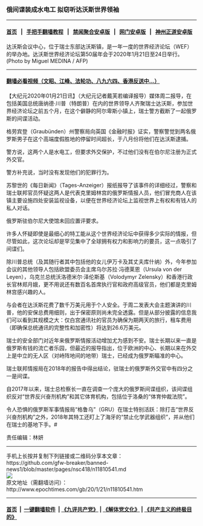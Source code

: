 ### 俄间谍装成水电工 拟窃听达沃斯世界领袖
------------------------

#### [首页](https://github.com/gfw-breaker/banned-news1/blob/master/README.md) &nbsp;&nbsp;|&nbsp;&nbsp; [手把手翻墙教程](https://github.com/gfw-breaker/guides/wiki) &nbsp;&nbsp;|&nbsp;&nbsp; [禁闻聚合安卓版](https://github.com/gfw-breaker/bn-android) &nbsp;&nbsp;|&nbsp;&nbsp; [网门安卓版](https://github.com/oGate2/oGate) &nbsp;&nbsp;|&nbsp;&nbsp; [神州正道安卓版](https://github.com/SzzdOgate/update) 



<div><img alt="" class="aligncenter wp-post-image" src="http://i.epochtimes.com/assets/uploads/2020/01/Davos-town-congress-1-600x400.jpg"/>
<div class="red16 caption">
 达沃斯会议中心，位于瑞士东部达沃斯镇，是一年一度的世界经济论坛（WEF）的举办地。达沃斯世界经济论坛第50届年会于2020年1月21日至24日举行。(Photo by Miguel MEDINA / AFP)
</div>
</div><hr/>

#### [翻墙必看视频（文昭、江峰、法轮功、八九六四、香港反送中...）](http://167.172.214.107/home.html)

<div><p>
 【大纪元2020年01月21日讯】（大纪元记者戴芙若编译报导）媒体周二报导，在包括美国总统唐纳德·川普（特朗普）在内的世界领导人齐聚瑞士达沃斯，参加世界经济论坛之前五个月，在这个僻静的阿尔卑斯小镇上，瑞士警方截断了一起俄罗斯的间谍活动。
</p>
<p>
 格劳宾登（Graubünden）州警察局向英国《金融时报》证实，警察警觉到两名俄罗斯男子在这个高端度假胜地的停留时间超长，于八月份将他们在达沃斯逮捕。
</p>
<p>
 警方说，这两个人是水电工，但要求外交保护，不过他们没有在伯尔尼注册为正式外交官。
</p>
<p>
 警方补充说，当时没有发现他们的犯罪行为。
</p>
<p>
 苏黎世的《每日新闻》（Tages-Anzeiger）报纸报导了该事件的详细经过，警察和瑞士联邦官员怀疑这两人是代表克里姆林宫的俄罗斯情报人员，他们冒充商人在该镇主要设施四处安装监视设备，以便在世界经济论坛上监视世界上有权和有钱人的私人对话。
</p>
<p>
 俄罗斯驻伯尔尼大使馆未回应置评要求。
</p>
<p>
 许多人怀疑即使是最细心的特工能从这个世界经济论坛中获得多少实际的情报，但尽管如此，这次论坛却是罕见集中了全球拥有权力和影响力的要员，这一点吸引了间谍们。
</p>
<p>
 除川普总统（及其随行者其中包括他的女儿伊万卡及其丈夫库什纳）外，今年参加会议的其他领导人包括欧盟委员会主席乌尔苏拉·冯德莱恩（Ursula von der Leyen），乌克兰总统沃洛德米尔·泽伦斯基（Volodymyr Zelensky）和香港行政长官林郑月娥，更不用说还有数百名首席执行官和政府高级官员，他们都是克里姆林宫感兴趣的人。
</p>
<p>
 与会者在达沃斯花费了数千万美元用于个人安全。于周二发表大会主题演讲的川普，他的安保总费用细则，出于保密原则尚未完全透露。但是从部分披露的信息我们可以看到其规模之大：仅白宫通讯社的官员为确保为期两天的旅行，租车费用（即确保总统通讯的完整性和加密性）将达到26.6万美元。
</p>
<p>
 瑞士的安全部门对近年来俄罗斯情报活动增加尤为感到不安。瑞士长期以来一直是俄罗斯有钱的流亡者乐园，但最近的报导指出，位于欧洲的中心、长期以来在外交上是中立的无人区（对峙阵地间的地带）瑞士，已经成为俄罗斯瞄准的中心。
</p>
<p>
 瑞士联邦情报局在2018年的报告中得出结论，驻瑞士的俄罗斯外交官中有四分之一是间谍。
</p>
<p>
 自2017年以来，瑞士总检察长一直在调查一个庞大的俄罗斯间谍组织，该间谍组织反对“世界反兴奋剂机构”和其它体育机构，包括位于洛桑的“体育仲裁法院”。
</p>
<p>
 令人恐惧的俄罗斯军事情报局“格鲁乌”（GRU）在瑞士特别活跃：除打击“世界反兴奋剂机构”之外，2018年其特工还盯上了海牙的“禁止化学武器组织”，并从他们在瑞士的基地下手。#
</p>
<p>
 责任编辑：林妍
</p>
</div>
<hr/>
手机上长按并复制下列链接或二维码分享本文章：<br/>
https://github.com/gfw-breaker/banned-news1/blob/master/pages/nsc418/n11810541.md <br/>
<a href='https://github.com/gfw-breaker/banned-news1/blob/master/pages/nsc418/n11810541.md'><img src='https://github.com/gfw-breaker/banned-news1/blob/master/pages/nsc418/n11810541.md.png'/></a> <br/>
原文地址（需翻墙访问）：http://www.epochtimes.com/gb/20/1/21/n11810541.htm


------------------------
#### [首页](https://github.com/gfw-breaker/banned-news1/blob/master/README.md) &nbsp;|&nbsp; [一键翻墙软件](https://github.com/gfw-breaker/nogfw/blob/master/README.md) &nbsp;| [《九评共产党》](https://github.com/gfw-breaker/9ping.md/blob/master/README.md#九评之一评共产党是什么) | [《解体党文化》](https://github.com/gfw-breaker/jtdwh.md/blob/master/README.md) | [《共产主义的终极目的》](https://github.com/gfw-breaker/gczydzjmd.md/blob/master/README.md)


<img src='http://gfw-breaker.win/banned-news/pages/nsc418/n11810541.md' width='0px' height='0px'/>